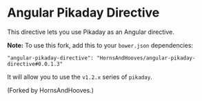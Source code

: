 # Angular Pikaday Directive

This directive lets you use Pikaday as an Angular directive.

**Note:** To use this fork, add this to your `bower.json` dependencies:

    "angular-pikaday-directive": "HornsAndHooves/angular-pikaday-directive#0.0.1.3"

It will allow you to use the `v1.2.x` series of `pikaday`.

(Forked by HornsAndHooves.)
